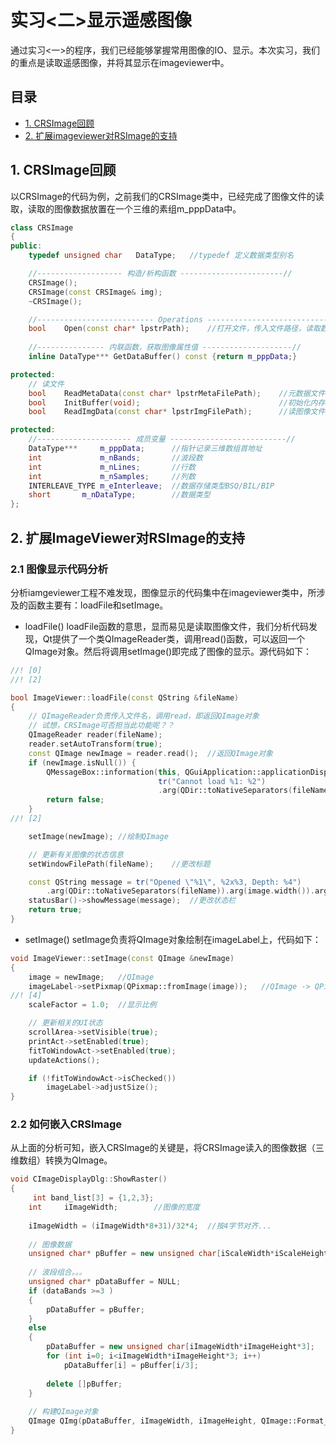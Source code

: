 # 实习<二>显示遥感图像
通过实习<一>的程序，我们已经能够掌握常用图像的IO、显示。本次实习，我们的重点是读取遥感图像，并将其显示在imageviewer中。

## 目录
- [1. CRSImage回顾](#1_CRSImage回顾)
- [2. 扩展imageviewer对RSImage的支持](#2_扩展ImageViewer对RSImage的支持)

## 1. CRSImage回顾
以CRSImage的代码为例，之前我们的CRSImage类中，已经完成了图像文件的读取，读取的图像数据放置在一个三维的素组m_pppData中。
```c++
class CRSImage
{
public:
	typedef unsigned char	DataType;	//typedef 定义数据类型别名

	//------------------- 构造/析构函数 -----------------------//
	CRSImage();
	CRSImage(const CRSImage& img);
	~CRSImage();

	//-------------------------- Operations ------------------------------//
	bool	Open(const char* lpstrPath);	//打开文件，传入文件路径，读取数据到内存变量
	
	//--------------- 内联函数，获取图像属性值 --------------------//
	inline DataType*** GetDataBuffer() const {return m_pppData;}

protected:
	// 读文件
	bool	ReadMetaData(const char* lpstrMetaFilePath);	//元数据文件
	bool	InitBuffer(void);								//初始化内存
	bool	ReadImgData(const char* lpstrImgFilePath);		//读图像文件

protected:
	//--------------------- 成员变量 --------------------------//
	DataType***		m_pppData;		//指针记录三维数组首地址
	int				m_nBands;		//波段数
	int				m_nLines;		//行数
	int				m_nSamples;		//列数
	INTERLEAVE_TYPE m_eInterleave;	//数据存储类型BSQ/BIL/BIP
	short       m_nDataType;		//数据类型
};
```

## 2. 扩展ImageViewer对RSImage的支持
### 2.1 图像显示代码分析
分析iamgeviewer工程不难发现，图像显示的代码集中在imageviewer类中，所涉及的函数主要有：loadFile和setImage。

- loadFile()
loadFile函数的意思，显而易见是读取图像文件，我们分析代码发现，Qt提供了一个类QImageReader类，调用read()函数，可以返回一个QImage对象。然后将调用setImage()即完成了图像的显示。源代码如下：
```c++
//! [0]
//! [2]

bool ImageViewer::loadFile(const QString &fileName)
{
	// QImageReader负责传入文件名，调用read，即返回QImage对象
	// 试想，CRSImage可否担当此功能呢？？
    QImageReader reader(fileName);
    reader.setAutoTransform(true);
    const QImage newImage = reader.read();	//返回QImage对象
    if (newImage.isNull()) {
        QMessageBox::information(this, QGuiApplication::applicationDisplayName(),
                                 tr("Cannot load %1: %2")
                                 .arg(QDir::toNativeSeparators(fileName), reader.errorString()));
        return false;
    }
//! [2]

    setImage(newImage);	//绘制QImage

	// 更新有关图像的状态信息
    setWindowFilePath(fileName);	//更改标题

    const QString message = tr("Opened \"%1\", %2x%3, Depth: %4")
        .arg(QDir::toNativeSeparators(fileName)).arg(image.width()).arg(image.height()).arg(image.depth());
    statusBar()->showMessage(message);	//更改状态栏
    return true;
}
```
- setImage()
setImage负责将QImage对象绘制在imageLabel上，代码如下：
```c++
void ImageViewer::setImage(const QImage &newImage)
{
    image = newImage;	//QImage
    imageLabel->setPixmap(QPixmap::fromImage(image));	//QImage -> QPixmap
//! [4]
    scaleFactor = 1.0;	//显示比例

	// 更新相关的UI状态
    scrollArea->setVisible(true);
    printAct->setEnabled(true);
    fitToWindowAct->setEnabled(true);
    updateActions();

    if (!fitToWindowAct->isChecked())
        imageLabel->adjustSize();
}
```
### 2.2 如何嵌入CRSImage
从上面的分析可知，嵌入CRSImage的关键是，将CRSImage读入的图像数据（三维数组）转换为QImage。
```c++
void CImageDisplayDlg::ShowRaster()  
{  
     int band_list[3] = {1,2,3};  
	int		iImageWidth;		//图像的宽度
	
    iImageWidth = (iImageWidth*8+31)/32*4;  //按4字节对齐...
  
	// 图像数据
    unsigned char* pBuffer = new unsigned char[iScaleWidth*iScaleHeight*dataBands];  
   
	// 波段组合。。。
	unsigned char* pDataBuffer = NULL;  
    if (dataBands >=3 )  
    {  
        pDataBuffer = pBuffer;  
    }  
    else  
    {  
        pDataBuffer = new unsigned char[iImageWidth*iImageHeight*3];  
        for (int i=0; i<iImageWidth*iImageHeight*3; i++)  
            pDataBuffer[i] = pBuffer[i/3];  
  
        delete []pBuffer;  
    }  
  
	// 构建QImage对象
    QImage QImg(pDataBuffer, iImageWidth, iImageHeight, QImage::Format_RGB888);  
}  
```